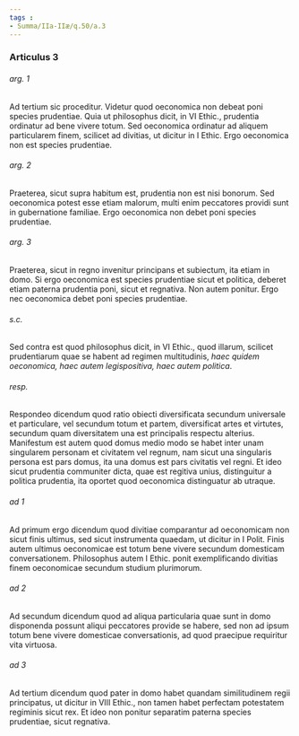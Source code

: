 ```yaml
---
tags : 
- Summa/IIa-IIæ/q.50/a.3
---
```


### Articulus 3

###### arg. 1
Ad tertium sic proceditur. Videtur quod oeconomica non debeat poni species prudentiae. Quia ut philosophus dicit, in VI Ethic., prudentia ordinatur ad bene vivere totum. Sed oeconomica ordinatur ad aliquem particularem finem, scilicet ad divitias, ut dicitur in I Ethic. Ergo oeconomica non est species prudentiae.

###### arg. 2
Praeterea, sicut supra habitum est, prudentia non est nisi bonorum. Sed oeconomica potest esse etiam malorum, multi enim peccatores providi sunt in gubernatione familiae. Ergo oeconomica non debet poni species prudentiae.

###### arg. 3
Praeterea, sicut in regno invenitur principans et subiectum, ita etiam in domo. Si ergo oeconomica est species prudentiae sicut et politica, deberet etiam paterna prudentia poni, sicut et regnativa. Non autem ponitur. Ergo nec oeconomica debet poni species prudentiae.

###### s.c.
Sed contra est quod philosophus dicit, in VI Ethic., quod illarum, scilicet prudentiarum quae se habent ad regimen multitudinis, *haec quidem oeconomica, haec autem legispositiva, haec autem politica*.

###### resp.
Respondeo dicendum quod ratio obiecti diversificata secundum universale et particulare, vel secundum totum et partem, diversificat artes et virtutes, secundum quam diversitatem una est principalis respectu alterius. Manifestum est autem quod domus medio modo se habet inter unam singularem personam et civitatem vel regnum, nam sicut una singularis persona est pars domus, ita una domus est pars civitatis vel regni. Et ideo sicut prudentia communiter dicta, quae est regitiva unius, distinguitur a politica prudentia, ita oportet quod oeconomica distinguatur ab utraque.

###### ad 1
Ad primum ergo dicendum quod divitiae comparantur ad oeconomicam non sicut finis ultimus, sed sicut instrumenta quaedam, ut dicitur in I Polit. Finis autem ultimus oeconomicae est totum bene vivere secundum domesticam conversationem. Philosophus autem I Ethic. ponit exemplificando divitias finem oeconomicae secundum studium plurimorum.

###### ad 2
Ad secundum dicendum quod ad aliqua particularia quae sunt in domo disponenda possunt aliqui peccatores provide se habere, sed non ad ipsum totum bene vivere domesticae conversationis, ad quod praecipue requiritur vita virtuosa.

###### ad 3
Ad tertium dicendum quod pater in domo habet quandam similitudinem regii principatus, ut dicitur in VIII Ethic., non tamen habet perfectam potestatem regiminis sicut rex. Et ideo non ponitur separatim paterna species prudentiae, sicut regnativa.

